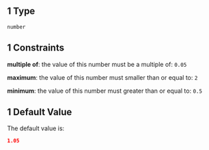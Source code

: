 ## 1 Type

`number`

## 1 Constraints

**multiple of**: the value of this number must be a multiple of: `0.05`

**maximum**: the value of this number must smaller than or equal to: `2`

**minimum**: the value of this number must greater than or equal to: `0.5`

## 1 Default Value

The default value is:

```json
1.05
```
